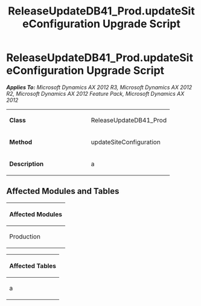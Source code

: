 ﻿---
title: ReleaseUpdateDB41_Prod.updateSiteConfiguration Upgrade Script
TOCTitle: ReleaseUpdateDB41_Prod.updateSiteConfiguration Upgrade Script
ms:assetid: 2eff2d65-018b-e134-b0ba-38aa26a9d5d1
ms:mtpsurl: https://msdn.microsoft.com/en-us/library/JJ736024(v=AX.60)
ms:contentKeyID: 49707439
ms.date: 05/18/2015
mtps_version: v=AX.60
---

# ReleaseUpdateDB41\_Prod.updateSiteConfiguration Upgrade Script 


_**Applies To:** Microsoft Dynamics AX 2012 R3, Microsoft Dynamics AX 2012 R2, Microsoft Dynamics AX 2012 Feature Pack, Microsoft Dynamics AX 2012_

<table>
<colgroup>
<col style="width: 50%" />
<col style="width: 50%" />
</colgroup>
<tbody>
<tr class="odd">
<td><p><strong>Class</strong></p></td>
<td><p>ReleaseUpdateDB41_Prod</p></td>
</tr>
<tr class="even">
<td><p><strong>Method</strong></p></td>
<td><p>updateSiteConfiguration</p></td>
</tr>
<tr class="odd">
<td><p><strong>Description</strong></p></td>
<td><p>a</p></td>
</tr>
</tbody>
</table>


## Affected Modules and Tables

<table>
<colgroup>
<col style="width: 100%" />
</colgroup>
<thead>
<tr class="header">
<th><p>Affected Modules</p></th>
</tr>
</thead>
<tbody>
<tr class="odd">
<td><p>Production</p></td>
</tr>
</tbody>
</table>


<table>
<colgroup>
<col style="width: 100%" />
</colgroup>
<thead>
<tr class="header">
<th><p>Affected Tables</p></th>
</tr>
</thead>
<tbody>
<tr class="odd">
<td><p>a</p></td>
</tr>
</tbody>
</table>

  


